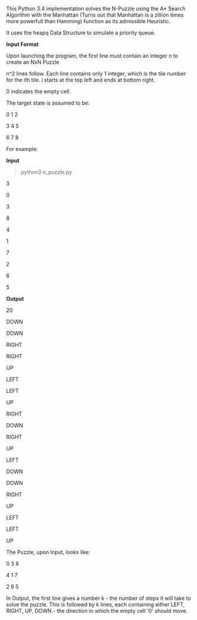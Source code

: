 This Python 3.4 implementation solves the N-Puzzle using the A* Search Algorithm with the Manhattan (Turns out that Manhattan is a zillion times more powerfull than Hamming) function as its admissible Heuristic.

It uses the heapq Data Structure to simulate a priority queue.

**Input Format**

Upon launching the program, the first line must contain an integer *n* to create an NxN Puzzle

n^2 lines follow. Each line contains only 1 integer, which is the tile number for the ith tile. i starts at the top left and ends at bottom right.

0 indicates the empty cell.

The target state is assumed to be:

0 1 2

3 4 5

6 7 8

For example:

**Input**

> python3 n_puzzle.py

3

0

3

8

4

1

7

2

6

5

**Output**

20

DOWN

DOWN

RIGHT

RIGHT

UP

LEFT

LEFT

UP

RIGHT

DOWN

RIGHT

UP

LEFT

DOWN

DOWN

RIGHT

UP

LEFT

LEFT

UP

The Puzzle, upon Input, looks like:

0 3 8

4 1 7

2 6 5

In Output, the first line gives a number *k* - the number of steps it will take to solve the puzzle.
This is followed by k lines, each containing either LEFT, RIGHT, UP, DOWN - the direction in which the empty cell '0' should move.
